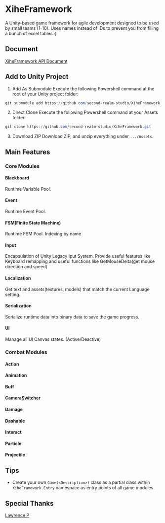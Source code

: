 # XiheFramework  
A Unity-based game framework for agile development designed to be used by small teams (1-10). Uses names instead of IDs to prevent you from filling a bunch of excel tables :)
## Document
[XiheFramework API Document](https://sky-haihai.github.io/xiheframework-document/) 

## Add to Unity Project
1. Add As Submodule
Execute the following Powershell command at the root of your Unity project folder:
```PowerShell
git submodule add https://github.com/second-realm-studio/XiheFramework.git Assets/XiheFramework
```
2. Direct Clone
Execute the following Powershell command at your Assets folder:
```PowerShell
git clone https://github.com/second-realm-studio/XiheFramework.git
```
3. Download ZIP
Download ZIP, and unzip everything under ```.../Assets```.

## Main Features  

### Core Modules
#### Blackboard
Runtime Variable Pool.  
#### Event
Runtime Event Pool.
#### FSM(Finite State Machine)
Runtime FSM Pool. Indexing by name
#### Input
Encapsulation of Unity Legacy Iput System. Provide useful features like Keyboard remapping and useful functions like GetMouseDelta(get mouse direction and speed)
#### Localization
Get text and assets(textures, models) that match the current Language setting. 
#### Serialization
Serialize runtime data into binary data to save the game progress.
#### UI
Manage all UI Canvas states. (Active/Deactive)

### Combat Modules
#### Action
#### Animation
#### Buff
#### CameraSwitcher
#### Damage
#### Dashable
#### Interact
#### Particle
#### Projectile

## Tips
* Create your own ```Game(<Description>)``` class as a partial class within ```XiheFramework.Entry``` namespace as entry points of all game modules.

## Special Thanks
[Lawrence P](https://github.com/ShenKSPZ)
